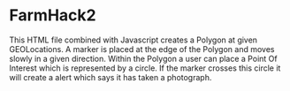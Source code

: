 # FarmHack2

This HTML file combined with Javascript creates a Polygon at given GEOLocations.
A marker is placed at the edge of the Polygon and moves slowly in a given direction.
Within the Polygon a user can place a Point Of Interest which is represented by a circle.
If the marker crosses this circle it will create a alert which says it has taken a photograph.
